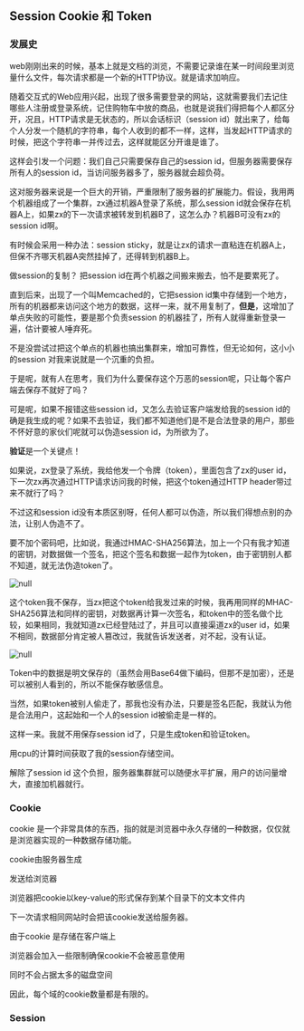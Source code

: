 ## Session Cookie 和 Token



### 发展史

web刚刚出来的时候，基本上就是文档的浏览，不需要记录谁在某一时间段里浏览量什么文件，每次请求都是一个新的HTTP协议。就是请求加响应。



随着交互式的Web应用兴起，出现了很多需要登录的网站，这就需要我们去记住哪些人注册或登录系统，记住购物车中放的商品，也就是说我们得把每个人都区分开，况且，HTTP请求是无状态的，所以会话标识（session id）就出来了，给每个人分发一个随机的字符串，每个人收到的都不一样，这样，当发起HTTP请求的时候，把这个字符串一并传过去，这样就能区分开谁是谁了。



这样会引发一个问题：我们自己只需要保存自己的session id，但服务器需要保存所有人的session id，当访问服务器多了，服务器就会超负荷。



这对服务器来说是一个巨大的开销，严重限制了服务器的扩展能力。假设，我用两个机器组成了一个集群，zx通过机器A登录了系统，那么session id就会保存在机器A上，如果zx的下一次请求被转发到机器B了，这怎么办？机器B可没有zx的session id啊。



有时候会采用一种办法：session sticky，就是让zx的请求一直粘连在机器A上，但保不齐哪天机器A突然挂掉了，还得转到机器B上。



做session的复制？ 把session id在两个机器之间搬来搬去，怕不是要累死了。



直到后来，出现了一个叫Memcached的，它把session id集中存储到一个地方，所有的机器都来访问这个地方的数据，这样一来，就不用复制了，**但是**，这增加了单点失败的可能性，要是那个负责session 的机器挂了，所有人就得重新登录一遍，估计要被人唾弃死。



不是没尝试过把这个单点的机器也搞出集群来，增加可靠性，但无论如何，这小小的session 对我来说就是一个沉重的负担。



于是呢，就有人在思考，我们为什么要保存这个万恶的session呢，只让每个客户端去保存不就好了吗？

可是呢，如果不报错这些session id，又怎么去验证客户端发给我的session id的确是我生成的呢？如果不去验证，我们都不知道他们是不是合法登录的用户，那些不怀好意的家伙们呢就可以伪造session id，为所欲为了。

**验证**是一个关键点！

如果说，zx登录了系统，我给他发一个令牌（token），里面包含了zx的user id，下一次zx再次通过HTTP请求访问我的时候，把这个token通过HTTP header带过来不就行了吗？

不过这和session id没有本质区别呀，任何人都可以伪造，所以我们得想点别的办法，让别人伪造不了。

要不加个密码吧，比如说，我通过HMAC-SHA256算法，加上一个只有我才知道的密钥，对数据做一个签名，把这个签名和数据一起作为token，由于密钥别人都不知道，就无法伪造token了。

![null](https://mmbiz.qpic.cn/mmbiz_png/iaIdQfEric9TxOoDdMlvo5ZiaN3U4adkCfZ1AGg8wzzdq6GrrYSloPpK6gXwR2S1ib2aficg9IWcQVyAfS4vmNY4Zew/640?wx_fmt=png&tp=webp&wxfrom=5&wx_lazy=1&wx_co=1)

这个token我不保存，当zx把这个token给我发过来的时候，我再用同样的MHAC-SHA256算法和同样的密钥，对数据再计算一次签名，和token中的签名做个比较，如果相同，我就知道zx已经登陆过了，并且可以直接渠道zx的user id，如果不相同，数据部分肯定被人篡改过，我就告诉发送者，对不起，没有认证。

![null](https://mmbiz.qpic.cn/mmbiz_png/iaIdQfEric9TxOoDdMlvo5ZiaN3U4adkCfZrIwXtRWdhuWQMtgVFusZmW7P6vobEJmDUqc6JMQuQo9ibHrZMwjicHlw/640?wx_fmt=png&tp=webp&wxfrom=5&wx_lazy=1&wx_co=1)

Token中的数据是明文保存的（虽然会用Base64做下编码，但那不是加密），还是可以被别人看到的，所以不能保存敏感信息。

当然，如果token被别人偷走了，那我也没有办法，只要是签名匹配，我就认为他是合法用户，这起始和一个人的session id被偷走是一样的。



这样一来。我就不用保存session id了，只是生成token和验证token。

用cpu的计算时间获取了我的session存储空间。



解除了session id 这个负担，服务器集群就可以随便水平扩展，用户的访问量增大，直接加机器就行。



### Cookie

cookie 是一个非常具体的东西，指的就是浏览器中永久存储的一种数据，仅仅就是浏览器实现的一种数据存储功能。

cookie由服务器生成

发送给浏览器

浏览器把cookie以key-value的形式保存到某个目录下的文本文件内

下一次请求相同网站时会把该cookie发送给服务器。



由于cookie 是存储在客户端上

浏览器会加入一些限制确保cookie不会被恶意使用

同时不会占据太多的磁盘空间

因此，每个域的cookie数量都是有限的。



### Session

